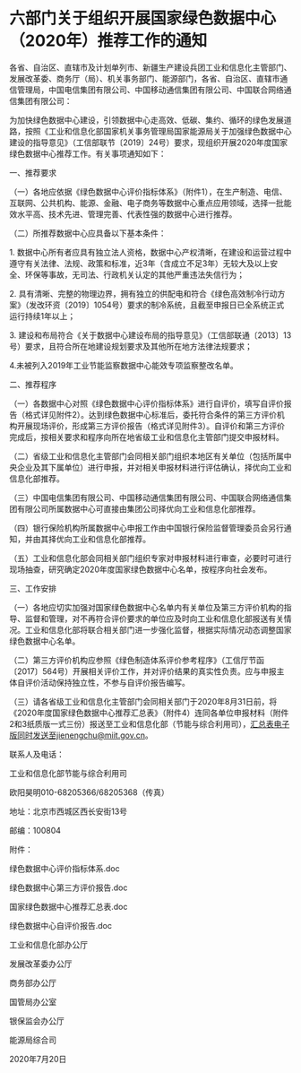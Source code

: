 # 六部门关于组织开展国家绿色数据中心（2020年）推荐工作的通知

各省、自治区、直辖市及计划单列市、新疆生产建设兵团工业和信息化主管部门、发展改革委、商务厅（局）、机关事务部门、能源部门，各省、自治区、直辖市通信管理局，中国电信集团有限公司、中国移动通信集团有限公司、中国联合网络通信集团有限公司：

为加快绿色数据中心建设，引领数据中心走高效、低碳、集约、循环的绿色发展道路，按照《工业和信息化部国家机关事务管理局国家能源局关于加强绿色数据中心建设的指导意见》（工信部联节〔2019〕24号）要求，现组织开展2020年度国家绿色数据中心推荐工作。有关事项通知如下：

一、推荐要求

（一）各地应依据《绿色数据中心评价指标体系》（附件1），在生产制造、电信、互联网、公共机构、能源、金融、电子商务等数据中心重点应用领域，选择一批能效水平高、技术先进、管理完善、代表性强的数据中心进行推荐。

（二）所推荐数据中心应具备以下基本条件：

1\.
数据中心所有者应具有独立法人资格，数据中心产权清晰，在建设和运营过程中遵守有关法律、法规、政策和标准，近3年（含成立不足3年）无较大及以上安全、环保等事故，无司法、行政机关认定的其他严重违法失信行为；

2\.
具有清晰、完整的物理边界，拥有独立的供配电和符合《绿色高效制冷行动方案》（发改环资〔2019〕1054号）要求的制冷系统，且截至申报日已全系统正式运行持续1年以上；

3\. 建设和布局符合《关于数据中心建设布局的指导意见》（工信部联通〔2013〕13号）要求，且符合所在地建设规划要求及其他所在地方法律法规要求；

4.未被列入2019年工业节能监察数据中心能效专项监察整改名单。

二、推荐程序

（一）各数据中心对照《绿色数据中心评价指标体系》进行自评价，填写自评价报告（格式详见附件2）。达到绿色数据中心标准后，委托符合条件的第三方评价机构开展现场评价，形成第三方评价报告（格式详见附件3）。自评价和第三方评价完成后，按相关要求和程序向所在地省级工业和信息化主管部门提交申报材料。

（二）省级工业和信息化主管部门会同相关部门组织本地区有关单位（包括所属中央企业及其下属单位）进行申报，并对相关申报材料进行评估确认，择优向工业和信息化部推荐。

（三）中国电信集团有限公司、中国移动通信集团有限公司、中国联合网络通信集团有限公司所属数据中心可直接由集团公司择优向工业和信息化部推荐。

（四）银行保险机构所属数据中心申报工作由中国银行保险监督管理委员会另行通知，并由其择优向工业和信息化部推荐。

（五）工业和信息化部会同相关部门组织专家对申报材料进行审查，必要时可进行现场抽查，研究确定2020年度国家绿色数据中心名单，按程序向社会发布。

三、工作安排

（一）各地应切实加强对国家绿色数据中心名单内有关单位及第三方评价机构的指导、监督和管理，对不再符合评价要求的单位应及时向工业和信息化部报送有关情况。工业和信息化部将联合相关部门进一步强化监督，根据实际情况动态调整国家绿色数据中心名单。

（二）第三方评价机构应参照《绿色制造体系评价参考程序》（工信厅节函〔2017〕564号）开展相关评价工作，并对评价结果的真实性负责。应与申报主体自评价活动保持独立性，不参与自评价报告编写。

（三）请各省级工业和信息化主管部门会同相关部门于2020年8月31日前，将《2020年度国家绿色数据中心推荐汇总表》（附件4）连同各单位申报材料（附件2和3纸质版一式三份）报送至工业和信息化部（节能与综合利用司），汇总表电子版同时发送至jienengchu@miit.gov.cn。

联系人及电话：

工业和信息化部节能与综合利用司

欧阳昊明010-68205366/68205368（传真）

地址：北京市西城区西长安街13号

邮编：100804

附件：

绿色数据中心评价指标体系.doc

绿色数据中心第三方评价报告.doc

国家绿色数据中心推荐汇总表.doc

绿色数据中心自评价报告.doc

工业和信息化部办公厅

发展改革委办公厅

商务部办公厅

国管局办公室

银保监会办公厅

能源局综合司

2020年7月20日

